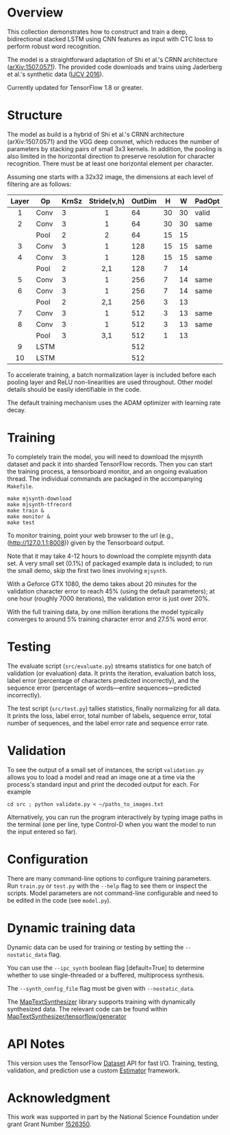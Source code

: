 # Overview

This collection demonstrates how to construct and train a deep,
bidirectional stacked LSTM using CNN features as input with CTC loss
to perform robust word recognition.

The model is a straightforward adaptation of Shi et al.'s CRNN
architecture ([arXiv:1507.0571](https://arxiv.org/abs/1507.05717)).
The provided code downloads and trains using Jaderberg et al.'s
synthetic data ([IJCV 2016](http://dx.doi.org/10.1007/s11263-015-0823-z)).

Currently updated for TensorFlow 1.8 or greater.

# Structure

The model as build is a hybrid of Shi et al.'s CRNN architecture
(arXiv:1507.0571) and the VGG deep convnet, which reduces the number
of parameters by stacking pairs of small 3x3 kernels. In addition, the
pooling is also limited in the horizontal direction to preserve
resolution for character recognition. There must be at least one
horizontal element per character.

Assuming one starts with a 32x32 image, the dimensions at each level
of filtering are as follows:


| Layer |  Op  | KrnSz | Stride(v,h) | OutDim |  H |  W  | PadOpt
|:-----:|------|-------|:-----------:|--------|----|-----|--------------
| 1     | Conv |   3   |   1         |   64   | 30 | 30  |    valid
| 2     | Conv |   3   |   1         |   64   | 30 | 30  |    same
|       | Pool |   2   |   2         |   64   | 15 | 15  | 
| 3     | Conv |   3   |   1         |  128   | 15 | 15  |    same
| 4     | Conv |   3   |   1         |  128   | 15 | 15  |    same
|       | Pool |   2   |   2,1       |  128   |  7 | 14  |       
| 5     | Conv |   3   |   1         |  256   |  7 | 14  |    same
| 6     | Conv |   3   |   1         |  256   |  7 | 14  |    same
|       | Pool |   2   |   2,1       |  256   |  3 | 13  |       
| 7     | Conv |   3   |   1         |  512   |  3 | 13  |    same
| 8     | Conv |   3   |   1         |  512   |  3 | 13  |    same
|       | Pool |   3   |   3,1       |  512   |  1 | 13  |     
| 9     | LSTM |       |             |  512   |    |     |              
| 10    | LSTM |       |             |  512   |    |     |              

To accelerate training, a batch normalization layer is included before
each pooling layer and ReLU non-linearities are used throughout. Other
model details should be easily identifiable in the code.

The default training mechanism uses the ADAM optimizer with learning
rate decay.

# Training

To completely train the model, you will need to download the mjsynth
dataset and pack it into sharded TensorFlow records. Then you can start
the training process, a tensorboard monitor, and an ongoing evaluation
thread. The individual commands are packaged in the accompanying `Makefile`.

    make mjsynth-download
    make mjsynth-tfrecord
    make train &
    make monitor &
    make test

To monitor training, point your web browser to the url (e.g.,
(http://127.0.1.1:8008)) given by the Tensorboard output.

Note that it may take 4-12 hours to download the complete mjsynth data
set. A very small set (0.1%) of packaged example data is included; to
run the small demo, skip the first two lines involving `mjsynth`.

With a Geforce GTX 1080, the demo takes about 20 minutes for the
validation character error to reach 45% (using the default
parameters); at one hour (roughly 7000 iterations), the validation
error is just over 20%.

With the full training data, by one million iterations the model
typically converges to around 5% training character error and 27.5%
word error.

# Testing

The evaluate script (`src/evaluate.py`) streams statistics for one batch
of validation (or evaluation) data. It prints the iteration, evaluation batch
loss, label error (percentage of characters predicted incorrectly),
and the sequence error (percentage of words—entire sequences—predicted
incorrectly).

The test script (`src/test.py`) tallies statistics, finally
normalizing for all data. It prints the loss, label error, total number of
labels, sequence error, total number of sequences, and the label error
rate and sequence error rate.

# Validation

To see the output of a small set of instances, the script
`validation.py` allows you to load a model and read an image one at a
time via the process's standard input and print the decoded output for
each. For example

    cd src ; python validate.py < ~/paths_to_images.txt

Alternatively, you can run the program interactively by typing image
paths in the terminal (one per line, type Control-D when you want the
model to run the input entered so far).

# Configuration

There are many command-line options to configure training
parameters. Run `train.py` or `test.py` with the `--help` flag to see
them or inspect the scripts. Model parameters are not command-line
configurable and need to be edited in the code (see `model.py`).

# Dynamic training data

Dynamic data can be used for training or testing by setting the
`--nostatic_data` flag.

You can use the `--ipc_synth` boolean flag [default=True] to determine
whether to use single-threaded or a buffered, multiprocess synthesis.

The `--synth_config_file` flag must be given with `--nostatic_data`.

The
[MapTextSynthesizer](https://github.com/weinman/MapTextSynthesizer)
library supports training with dynamically synthesized data. The
relevant code can be found within
[MapTextSynthesizer/tensorflow/generator](https://github.com/weinman/MapTextSynthesizer/tree/src/tensorflow/generator)

# API Notes

This version uses the TensorFlow
[Dataset](https://www.tensorflow.org/guide/datasets) API for fast
I/O. Training, testing, validation, and prediction use a custom
[Estimator](https://www.tensorflow.org/guide/estimators)
framework.

# Acknowledgment

This work was supported in part by the National Science Foundation under grant Grant Number [1526350](http://www.nsf.gov/awardsearch/showAward.do?AwardNumber=1526350).
